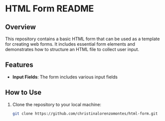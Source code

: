 # HTML Form README

## Overview

This repository contains a basic HTML form that can be used as a template for creating web forms. It includes essential form elements and demonstrates how to structure an HTML file to collect user input.

## Features

- **Input Fields**: The form includes various input fields

## How to Use

1. Clone the repository to your local machine:

   ```bash
   git clone https://github.com/christinalorenzomontes/html-form.git